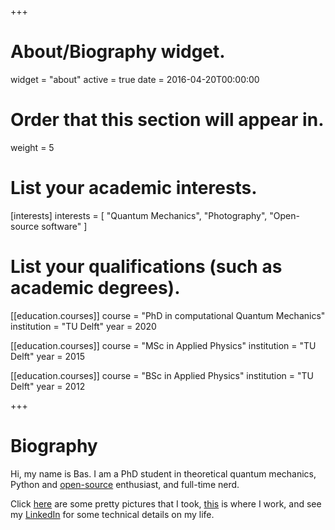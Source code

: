 +++
# About/Biography widget.
widget = "about"
active = true
date = 2016-04-20T00:00:00

# Order that this section will appear in.
weight = 5

# List your academic interests.
[interests]
  interests = [
    "Quantum Mechanics",
    "Photography",
    "Open-source software"
  ]

# List your qualifications (such as academic degrees).
[[education.courses]]
  course = "PhD in computational Quantum Mechanics"
  institution = "TU Delft"
  year = 2020

[[education.courses]]
  course = "MSc in Applied Physics"
  institution = "TU Delft"
  year = 2015

[[education.courses]]
  course = "BSc in Applied Physics"
  institution = "TU Delft"
  year = 2012
 
+++

# Biography


Hi, my name is Bas. I am a PhD student in theoretical quantum mechanics, Python and [open-source](https://github.com/basnijholt) enthusiast, and full-time nerd.

Click [here](https://500px.com/basnijholt) are some pretty pictures that I took, [this](http://quantumtinkerer.tudelft.nl/) is where I work, and see my [LinkedIn](https://www.linkedin.com/in/basnijholt) for some technical details on my life.


